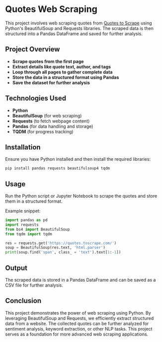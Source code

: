 # Quotes Web Scraping

This project involves web scraping quotes from [Quotes to Scrape](https://quotes.toscrape.com/) using Python's BeautifulSoup and Requests libraries. The scraped data is then structured into a Pandas DataFrame and saved for further analysis.

## Project Overview
- **Scrape quotes from the first page**
- **Extract details like quote text, author, and tags**
- **Loop through all pages to gather complete data**
- **Store the data in a structured format using Pandas**
- **Save the dataset for further analysis**

## Technologies Used
- **Python**
- **BeautifulSoup** (for web scraping)
- **Requests** (to fetch webpage content)
- **Pandas** (for data handling and storage)
- **TQDM** (for progress tracking)

## Installation
Ensure you have Python installed and then install the required libraries:

```sh
pip install pandas requests beautifulsoup4 tqdm
```

## Usage
Run the Python script or Jupyter Notebook to scrape the quotes and store them in a structured format.

Example snippet:
```python
import pandas as pd
import requests
from bs4 import BeautifulSoup
from tqdm import tqdm

res = requests.get('https://quotes.toscrape.com/')
soup = BeautifulSoup(res.text, 'html.parser')
print(soup.find('span', class_ = 'text').text[1:-1])
```

## Output
The scraped data is stored in a Pandas DataFrame and can be saved as a CSV file for further analysis.

## Conclusion
This project demonstrates the power of web scraping using Python. By leveraging BeautifulSoup and Requests, we efficiently extract structured data from a website. The collected quotes can be further analyzed for sentiment analysis, keyword extraction, or other NLP tasks. This project serves as a foundation for more advanced web scraping applications.
